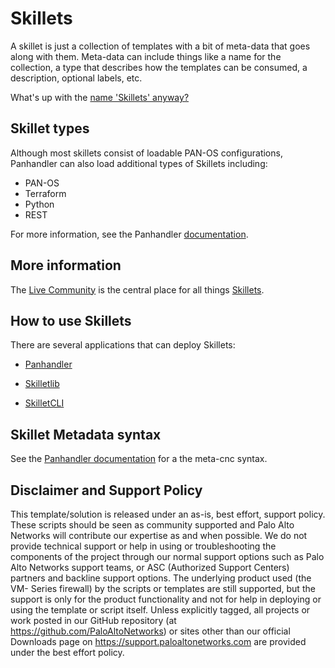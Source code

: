 # Skillets

A skillet is just a collection of templates with a bit of meta-data that goes along with them. Meta-data can include things like a 
name for the collection, a type that describes how the templates can be consumed, a description, optional labels, etc.

What's up with the [name 'Skillets' anyway?](https://live.paloaltonetworks.com/t5/Skillets-Blogs/The-Palo-Alto-Networks-Skillet-Story/ba-p/308056)

## Skillet types

Although most skillets consist of loadable PAN-OS configurations, Panhandler can also load additional types
of Skillets including:

* PAN-OS
* Terraform
* Python
* REST

For more information, see the Panhandler [documentation](https://panhandler.readthedocs.io).

## More information

The [Live Community](https://live.paloaltonetworks.com/t5/Skillet-District/ct-p/Skillets)
 is the central place for all things [Skillets](https://live.paloaltonetworks.com/t5/Skillets-Blogs/The-Palo-Alto-Networks-Skillet-Story/ba-p/308056). 

## How to use Skillets

There are several applications that can deploy Skillets:

* [Panhandler](https://panhandler.readthedocs.io) 

* [Skilletlib](https://github.com/paloaltonetworks/skilletlib)

* [SkilletCLI](https://github.com/adambaumeister/skilletcli)


## Skillet Metadata syntax

See the [Panhandler documentation](https://panhandler.readthedocs.io/en/develop/skillets.html) for a the meta-cnc syntax. 
## Disclaimer and Support Policy

This template/solution is released under an as-is, best effort, support policy. These scripts should be seen as community 
supported and Palo Alto Networks will contribute our expertise as and when possible. We do not provide technical support or 
help in using or troubleshooting the components of the project through our normal support options such as Palo Alto Networks 
support teams, or ASC (Authorized Support Centers) partners and backline support options. The underlying product used (the VM-
Series firewall) by the scripts or templates are still supported, but the support is only for the product functionality and 
not for help in deploying or using the template or script itself. Unless explicitly tagged, all projects or work posted in our 
GitHub repository (at https://github.com/PaloAltoNetworks) or sites other than our official Downloads page on 
https://support.paloaltonetworks.com are provided under the best effort policy.